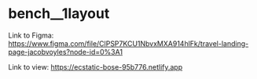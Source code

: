 # bench__1layout

Link to Figma:
https://www.figma.com/file/ClPSP7KCU1NbvxMXA914hlFk/travel-landing-page-jacobvoyles?node-id=0%3A1

Link to view:
https://ecstatic-bose-95b776.netlify.app
